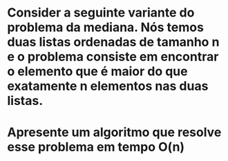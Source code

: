 # Consider a seguinte variante do problema da mediana. Nós temos duas listas ordenadas de tamanho n e o problema consiste em encontrar o elemento que é maior do que exatamente n elementos nas duas listas.
# Apresente um algoritmo que resolve esse problema em tempo O(n)
